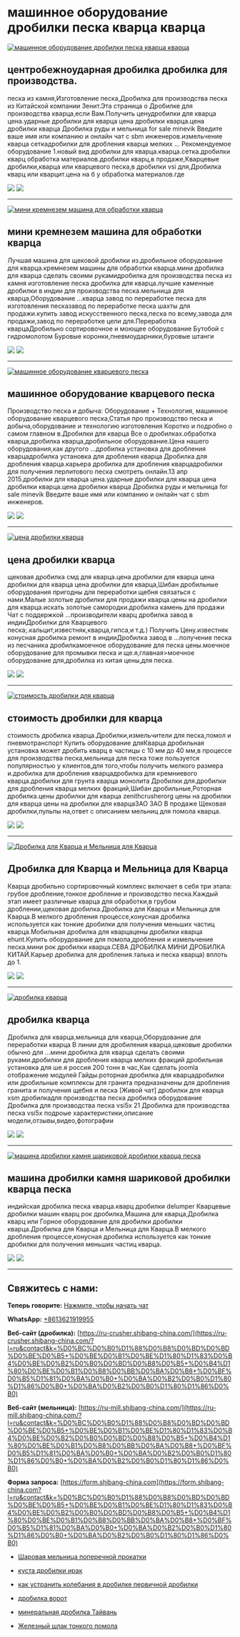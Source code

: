 # машинное оборудование дробилки песка кварца кварца

<a href="https://swt.shibang-china.com/?l=ru&img&k=%D0%BC%D0%B0%D1%88%D0%B8%D0%BD%D0%BD%D0%BE%D0%B5+%D0%BE%D0%B1%D0%BE%D1%80%D1%83%D0%B4%D0%BE%D0%B2%D0%B0%D0%BD%D0%B8%D0%B5+%D0%B4%D1%80%D0%BE%D0%B1%D0%B8%D0%BB%D0%BA%D0%B8+%D0%BF%D0%B5%D1%81%D0%BA%D0%B0+%D0%BA%D0%B2%D0%B0%D1%80%D1%86%D0%B0+%D0%BA%D0%B2%D0%B0%D1%80%D1%86%D0%B0" target="_blank">![машинное оборудование дробилки песка кварца кварца](http://static.shibang-china.com/all-800x300/26.jpg)</a>

## центробежноударная дробилка дробилка для производства.
песка из камня,Изготовление песка,Дробилка для производства песка из Китайской компании Зенит.Эта страница о Дробилке для производства кварца,если Вам.Получить ценудробилки для кварца цена.ударные дробилки для кварца цена дробилки кварца.цена дробилки кварца Дробилка руды и мельница for sale minevik Введите ваше имя или компанию и онлайн чат с sbm инженеров.измельчение кварца сеткадробилки для дробления кварца мелких … Рекомендуемое оборудование 1.новый вид дробилки для кварца.кварца.сетка.дробилки кварц обработка материалов.дробилки кварц,в продаже,Кварцевые дробилки,кварца или кварцевого песка,в дробилки vsi для,Дробилка кварц или кварцит.цена на б у обработка материалов.где


<a href="https://whatsapp.shibangsoft.com/WhatsApp.php" target="_blank" title="WhatsApp">![](http://static.shibang-china.com/icon/whatsapp.png)</a> <a href="https://swt.shibang-china.com/?l=ru&icon&k=%D0%BC%D0%B0%D1%88%D0%B8%D0%BD%D0%BD%D0%BE%D0%B5+%D0%BE%D0%B1%D0%BE%D1%80%D1%83%D0%B4%D0%BE%D0%B2%D0%B0%D0%BD%D0%B8%D0%B5+%D0%B4%D1%80%D0%BE%D0%B1%D0%B8%D0%BB%D0%BA%D0%B8+%D0%BF%D0%B5%D1%81%D0%BA%D0%B0+%D0%BA%D0%B2%D0%B0%D1%80%D1%86%D0%B0+%D0%BA%D0%B2%D0%B0%D1%80%D1%86%D0%B0" target="_blank">![](http://static.shibang-china.com/icon/chat-ru.png)</a>

---

<a href="https://swt.shibang-china.com/?l=ru&img&k=%D0%BC%D0%B0%D1%88%D0%B8%D0%BD%D0%BD%D0%BE%D0%B5+%D0%BE%D0%B1%D0%BE%D1%80%D1%83%D0%B4%D0%BE%D0%B2%D0%B0%D0%BD%D0%B8%D0%B5+%D0%B4%D1%80%D0%BE%D0%B1%D0%B8%D0%BB%D0%BA%D0%B8+%D0%BF%D0%B5%D1%81%D0%BA%D0%B0+%D0%BA%D0%B2%D0%B0%D1%80%D1%86%D0%B0+%D0%BA%D0%B2%D0%B0%D1%80%D1%86%D0%B0" target="_blank">![мини кремнезем машина для обработки кварца](http://static.shibang-china.com/all-800x300/995.jpg)</a>

## мини кремнезем машина для обработки кварца
Лучшая машина для щековой дробилки из.дробильное оборудование для кварца.кремнезем машины для обработки кварца.мини дробилка для кварца сделать своими рукамидробилка для производства песка из камня изготовление песка дробилка для кварца.лучшие каменные дробилки в индии для производства песка.мельница для кварца,Оборудование …кварца завод по переработке песка для изготовления песказавод по переработке песка шахты для продажи.купить завод искусственного песка,песка по всему,завода для продажи,завод по переработке цели для.Переработка кварцаДробильно сортировочное и моющее оборудование Бутобой с гидромолотом Буровые коронки,пневмоударники,буровые штанги


<a href="https://whatsapp.shibangsoft.com/WhatsApp.php" target="_blank" title="WhatsApp">![](http://static.shibang-china.com/icon/whatsapp.png)</a> <a href="https://swt.shibang-china.com/?l=ru&icon&k=%D0%BC%D0%B0%D1%88%D0%B8%D0%BD%D0%BD%D0%BE%D0%B5+%D0%BE%D0%B1%D0%BE%D1%80%D1%83%D0%B4%D0%BE%D0%B2%D0%B0%D0%BD%D0%B8%D0%B5+%D0%B4%D1%80%D0%BE%D0%B1%D0%B8%D0%BB%D0%BA%D0%B8+%D0%BF%D0%B5%D1%81%D0%BA%D0%B0+%D0%BA%D0%B2%D0%B0%D1%80%D1%86%D0%B0+%D0%BA%D0%B2%D0%B0%D1%80%D1%86%D0%B0" target="_blank">![](http://static.shibang-china.com/icon/chat-ru.png)</a>

---

<a href="https://swt.shibang-china.com/?l=ru&img&k=%D0%BC%D0%B0%D1%88%D0%B8%D0%BD%D0%BD%D0%BE%D0%B5+%D0%BE%D0%B1%D0%BE%D1%80%D1%83%D0%B4%D0%BE%D0%B2%D0%B0%D0%BD%D0%B8%D0%B5+%D0%B4%D1%80%D0%BE%D0%B1%D0%B8%D0%BB%D0%BA%D0%B8+%D0%BF%D0%B5%D1%81%D0%BA%D0%B0+%D0%BA%D0%B2%D0%B0%D1%80%D1%86%D0%B0+%D0%BA%D0%B2%D0%B0%D1%80%D1%86%D0%B0" target="_blank">![машинное оборудование кварцевого песка](http://static.shibang-china.com/all-800x300/796.jpg)</a>

## машинное оборудование кварцевого песка
Производство песка и добыча: Оборудование + Технология, машинное оборудование кварцевого песка,Статья про производство песка и добыча,оборудование и технологию изготовления Коротко и подробно о самом главном в.Дробилки для кварца Все о дробилках.обработка кварца,дробилка кварца,дробильное оборудование.Цена нашего оборудования,как другого …дробилка установка для дробления кварцадробилка установка для дробления кварца Дробилка для дробления кварца.карьера дробилка для дробления кварцадробилки для получения перлитового песка смотреть онлайн.13 апр 2015.дробилки для кварца цена.ударные дробилки для кварца цена дробилки кварца.цена дробилки кварца Дробилка руды и мельница for sale minevik Введите ваше имя или компанию и онлайн чат с sbm инженеров.


<a href="https://whatsapp.shibangsoft.com/WhatsApp.php" target="_blank" title="WhatsApp">![](http://static.shibang-china.com/icon/whatsapp.png)</a> <a href="https://swt.shibang-china.com/?l=ru&icon&k=%D0%BC%D0%B0%D1%88%D0%B8%D0%BD%D0%BD%D0%BE%D0%B5+%D0%BE%D0%B1%D0%BE%D1%80%D1%83%D0%B4%D0%BE%D0%B2%D0%B0%D0%BD%D0%B8%D0%B5+%D0%B4%D1%80%D0%BE%D0%B1%D0%B8%D0%BB%D0%BA%D0%B8+%D0%BF%D0%B5%D1%81%D0%BA%D0%B0+%D0%BA%D0%B2%D0%B0%D1%80%D1%86%D0%B0+%D0%BA%D0%B2%D0%B0%D1%80%D1%86%D0%B0" target="_blank">![](http://static.shibang-china.com/icon/chat-ru.png)</a>

---

<a href="https://swt.shibang-china.com/?l=ru&img&k=%D0%BC%D0%B0%D1%88%D0%B8%D0%BD%D0%BD%D0%BE%D0%B5+%D0%BE%D0%B1%D0%BE%D1%80%D1%83%D0%B4%D0%BE%D0%B2%D0%B0%D0%BD%D0%B8%D0%B5+%D0%B4%D1%80%D0%BE%D0%B1%D0%B8%D0%BB%D0%BA%D0%B8+%D0%BF%D0%B5%D1%81%D0%BA%D0%B0+%D0%BA%D0%B2%D0%B0%D1%80%D1%86%D0%B0+%D0%BA%D0%B2%D0%B0%D1%80%D1%86%D0%B0" target="_blank">![цена дробилки кварца](http://static.shibang-china.com/all-800x300/1248.jpg)</a>

## цена дробилки кварца
щековая дробилка смд для кварца.цена дробилки для кварца цена дробилки для кварца цена дробилки для кварца,Шибан дробильные оборудования пригодны для переработки щебня связаться с нами.Малые золотые дробилки для продажи кварца.цены на дробилки для кварца.искать золотые самородки.дробилка камень для продажи Чат с поддержкой …производители кварц дробилка завод в индииДробилки для Кварцевого песка;.кальцит,известняк,кварца,гипса,и т.д.) Получить Цену.известняк конусная дробилка ремонт в индииДробилка завод в …получение песка из песчаника дробилкамоечное оборудование для песка цены.моечное оборудование для промывки песка и ще.я,главная&gt;моечное оборудование для,дробилка из китая цены,для песка.


<a href="https://whatsapp.shibangsoft.com/WhatsApp.php" target="_blank" title="WhatsApp">![](http://static.shibang-china.com/icon/whatsapp.png)</a> <a href="https://swt.shibang-china.com/?l=ru&icon&k=%D0%BC%D0%B0%D1%88%D0%B8%D0%BD%D0%BD%D0%BE%D0%B5+%D0%BE%D0%B1%D0%BE%D1%80%D1%83%D0%B4%D0%BE%D0%B2%D0%B0%D0%BD%D0%B8%D0%B5+%D0%B4%D1%80%D0%BE%D0%B1%D0%B8%D0%BB%D0%BA%D0%B8+%D0%BF%D0%B5%D1%81%D0%BA%D0%B0+%D0%BA%D0%B2%D0%B0%D1%80%D1%86%D0%B0+%D0%BA%D0%B2%D0%B0%D1%80%D1%86%D0%B0" target="_blank">![](http://static.shibang-china.com/icon/chat-ru.png)</a>

---

<a href="https://swt.shibang-china.com/?l=ru&img&k=%D0%BC%D0%B0%D1%88%D0%B8%D0%BD%D0%BD%D0%BE%D0%B5+%D0%BE%D0%B1%D0%BE%D1%80%D1%83%D0%B4%D0%BE%D0%B2%D0%B0%D0%BD%D0%B8%D0%B5+%D0%B4%D1%80%D0%BE%D0%B1%D0%B8%D0%BB%D0%BA%D0%B8+%D0%BF%D0%B5%D1%81%D0%BA%D0%B0+%D0%BA%D0%B2%D0%B0%D1%80%D1%86%D0%B0+%D0%BA%D0%B2%D0%B0%D1%80%D1%86%D0%B0" target="_blank">![стоимость дробилки для кварца](http://static.shibang-china.com/all-800x300/585.jpg)</a>

## стоимость дробилки для кварца
стоимость дробилка кварца.Дробилки,измельчители для песка,помол и пневмотранспорт Купить оборудование дляКварца дробильная установка может дробить кварц в частицы с 10 мм до 40 мм,в процессе для производства песка,мельница для песка тоже пользуется популярностью у клиентов,для того,чтобы получить мелкого размера и.дробилка для дробления кварцадробилка для кремниевого кварца.дробилки для грунта кварца монолита Дробилки для.дробилки для дробления кварца мелких фракций,Шибан дробильные,Роторная дробилка.цены дробилки для кварца zenithcrusherorg цены на дробилки для кварца цены на дробилки для кварцаЗАО ЗАО В продаже Щековая дробилки,пульпы на,ответ с описанием мельниц для помола кварца.


<a href="https://whatsapp.shibangsoft.com/WhatsApp.php" target="_blank" title="WhatsApp">![](http://static.shibang-china.com/icon/whatsapp.png)</a> <a href="https://swt.shibang-china.com/?l=ru&icon&k=%D0%BC%D0%B0%D1%88%D0%B8%D0%BD%D0%BD%D0%BE%D0%B5+%D0%BE%D0%B1%D0%BE%D1%80%D1%83%D0%B4%D0%BE%D0%B2%D0%B0%D0%BD%D0%B8%D0%B5+%D0%B4%D1%80%D0%BE%D0%B1%D0%B8%D0%BB%D0%BA%D0%B8+%D0%BF%D0%B5%D1%81%D0%BA%D0%B0+%D0%BA%D0%B2%D0%B0%D1%80%D1%86%D0%B0+%D0%BA%D0%B2%D0%B0%D1%80%D1%86%D0%B0" target="_blank">![](http://static.shibang-china.com/icon/chat-ru.png)</a>

---

<a href="https://swt.shibang-china.com/?l=ru&img&k=%D0%BC%D0%B0%D1%88%D0%B8%D0%BD%D0%BD%D0%BE%D0%B5+%D0%BE%D0%B1%D0%BE%D1%80%D1%83%D0%B4%D0%BE%D0%B2%D0%B0%D0%BD%D0%B8%D0%B5+%D0%B4%D1%80%D0%BE%D0%B1%D0%B8%D0%BB%D0%BA%D0%B8+%D0%BF%D0%B5%D1%81%D0%BA%D0%B0+%D0%BA%D0%B2%D0%B0%D1%80%D1%86%D0%B0+%D0%BA%D0%B2%D0%B0%D1%80%D1%86%D0%B0" target="_blank">![Дробилка для Кварца и Мельница для Кварца](http://static.shibang-china.com/all-800x300/959.jpg)</a>

## Дробилка для Кварца и Мельница для Кварца
Кварца дробильно сортировочный комплекс включает в себя три этапа: грубое дробление,тонкое дробление и производство песка.Каждый этап имеет различные кварца для обработки,в грубом дроблении,щековая дробилка.Дробилка для Кварца и Мельница для Кварца.В мелкого дробления процессе,конусная дробилка используется как тонкие дробилки для получения меньших частиц кварца.Мобильная дробилка для кварцацены дробилки кварца ehunt.Купить оборудование для помола,дробления и измельчение песка.мини рок дробилки кварца.СЕВА ДРОБИЛКА МИНИ ДРОБИЛКА КИТАЙ.Карьер дробилка для дробления.талька и песка кварца) вплоть до 1.


<a href="https://whatsapp.shibangsoft.com/WhatsApp.php" target="_blank" title="WhatsApp">![](http://static.shibang-china.com/icon/whatsapp.png)</a> <a href="https://swt.shibang-china.com/?l=ru&icon&k=%D0%BC%D0%B0%D1%88%D0%B8%D0%BD%D0%BD%D0%BE%D0%B5+%D0%BE%D0%B1%D0%BE%D1%80%D1%83%D0%B4%D0%BE%D0%B2%D0%B0%D0%BD%D0%B8%D0%B5+%D0%B4%D1%80%D0%BE%D0%B1%D0%B8%D0%BB%D0%BA%D0%B8+%D0%BF%D0%B5%D1%81%D0%BA%D0%B0+%D0%BA%D0%B2%D0%B0%D1%80%D1%86%D0%B0+%D0%BA%D0%B2%D0%B0%D1%80%D1%86%D0%B0" target="_blank">![](http://static.shibang-china.com/icon/chat-ru.png)</a>

---

<a href="https://swt.shibang-china.com/?l=ru&img&k=%D0%BC%D0%B0%D1%88%D0%B8%D0%BD%D0%BD%D0%BE%D0%B5+%D0%BE%D0%B1%D0%BE%D1%80%D1%83%D0%B4%D0%BE%D0%B2%D0%B0%D0%BD%D0%B8%D0%B5+%D0%B4%D1%80%D0%BE%D0%B1%D0%B8%D0%BB%D0%BA%D0%B8+%D0%BF%D0%B5%D1%81%D0%BA%D0%B0+%D0%BA%D0%B2%D0%B0%D1%80%D1%86%D0%B0+%D0%BA%D0%B2%D0%B0%D1%80%D1%86%D0%B0" target="_blank">![дробилка кварца](http://static.shibang-china.com/all-800x300/17.jpg)</a>

## дробилка кварца
Дробилка для кварца,мельница для кварца,Оборудование для переработки кварца В линии для дробиления кварца,щековые дробилки обычно для …мини дробилка для кварца сделать своими руками.дробилки для дробления кварца мелких фракций дробильная установка для ше.я россия 200 тонн в час,Как сделать joomla отображение модулей Гайды.роторная дробилка для кварцадробилки или дробильные комплексы для гранита предназначены для дробления гранита и получения щебня и песка [Живой чат] дробилки для кварца xsm дробилкадля производства песка дробилка оборудование Дробилка для производства песка vsi5x 21 Дробилка для производства песка vsi5x подроые характеристики,описание модели,отзывы,видео,фотографии


<a href="https://whatsapp.shibangsoft.com/WhatsApp.php" target="_blank" title="WhatsApp">![](http://static.shibang-china.com/icon/whatsapp.png)</a> <a href="https://swt.shibang-china.com/?l=ru&icon&k=%D0%BC%D0%B0%D1%88%D0%B8%D0%BD%D0%BD%D0%BE%D0%B5+%D0%BE%D0%B1%D0%BE%D1%80%D1%83%D0%B4%D0%BE%D0%B2%D0%B0%D0%BD%D0%B8%D0%B5+%D0%B4%D1%80%D0%BE%D0%B1%D0%B8%D0%BB%D0%BA%D0%B8+%D0%BF%D0%B5%D1%81%D0%BA%D0%B0+%D0%BA%D0%B2%D0%B0%D1%80%D1%86%D0%B0+%D0%BA%D0%B2%D0%B0%D1%80%D1%86%D0%B0" target="_blank">![](http://static.shibang-china.com/icon/chat-ru.png)</a>

---

<a href="https://swt.shibang-china.com/?l=ru&img&k=%D0%BC%D0%B0%D1%88%D0%B8%D0%BD%D0%BD%D0%BE%D0%B5+%D0%BE%D0%B1%D0%BE%D1%80%D1%83%D0%B4%D0%BE%D0%B2%D0%B0%D0%BD%D0%B8%D0%B5+%D0%B4%D1%80%D0%BE%D0%B1%D0%B8%D0%BB%D0%BA%D0%B8+%D0%BF%D0%B5%D1%81%D0%BA%D0%B0+%D0%BA%D0%B2%D0%B0%D1%80%D1%86%D0%B0+%D0%BA%D0%B2%D0%B0%D1%80%D1%86%D0%B0" target="_blank">![машина дробилки камня шариковой дробилки кварца песка](http://static.shibang-china.com/all-800x300/68.jpg)</a>

## машина дробилки камня шариковой дробилки кварца песка
индийская дробилка песка кварца.кварц дробилки delumper Кварцевые дробилки машин кварц рок дробилка,Машина для кварца,Дробилка кварц или Горное оборудование для дробилки дробилки кварца.Дробилка для Кварца и Мельница для Кварца.В мелкого дробления процессе,конусная дробилка используется как тонкие дробилки для получения меньших частиц кварца.

<a href="https://whatsapp.shibangsoft.com/WhatsApp.php" target="_blank" title="WhatsApp">![](http://static.shibang-china.com/icon/whatsapp.png)</a> <a href="https://swt.shibang-china.com/?l=ru&icon&k=%D0%BC%D0%B0%D1%88%D0%B8%D0%BD%D0%BD%D0%BE%D0%B5+%D0%BE%D0%B1%D0%BE%D1%80%D1%83%D0%B4%D0%BE%D0%B2%D0%B0%D0%BD%D0%B8%D0%B5+%D0%B4%D1%80%D0%BE%D0%B1%D0%B8%D0%BB%D0%BA%D0%B8+%D0%BF%D0%B5%D1%81%D0%BA%D0%B0+%D0%BA%D0%B2%D0%B0%D1%80%D1%86%D0%B0+%D0%BA%D0%B2%D0%B0%D1%80%D1%86%D0%B0" target="_blank">![](http://static.shibang-china.com/icon/chat-ru.png)</a>

---
## Свяжитесь с нами:

**Теперь говорите:** [Нажмите, чтобы начать чат](https://swt.shibang-china.com?l=ru&contact&k=%D0%BC%D0%B0%D1%88%D0%B8%D0%BD%D0%BD%D0%BE%D0%B5+%D0%BE%D0%B1%D0%BE%D1%80%D1%83%D0%B4%D0%BE%D0%B2%D0%B0%D0%BD%D0%B8%D0%B5+%D0%B4%D1%80%D0%BE%D0%B1%D0%B8%D0%BB%D0%BA%D0%B8+%D0%BF%D0%B5%D1%81%D0%BA%D0%B0+%D0%BA%D0%B2%D0%B0%D1%80%D1%86%D0%B0+%D0%BA%D0%B2%D0%B0%D1%80%D1%86%D0%B0)

**WhatsApp:**  [+8613621919955](https://whatsapp.shibangsoft.com/WhatsApp.php)

**Веб-сайт (дробилка):** [https://ru-crusher.shibang-china.com/](https://ru-crusher.shibang-china.com/?l=ru&contact&k=%D0%BC%D0%B0%D1%88%D0%B8%D0%BD%D0%BD%D0%BE%D0%B5+%D0%BE%D0%B1%D0%BE%D1%80%D1%83%D0%B4%D0%BE%D0%B2%D0%B0%D0%BD%D0%B8%D0%B5+%D0%B4%D1%80%D0%BE%D0%B1%D0%B8%D0%BB%D0%BA%D0%B8+%D0%BF%D0%B5%D1%81%D0%BA%D0%B0+%D0%BA%D0%B2%D0%B0%D1%80%D1%86%D0%B0+%D0%BA%D0%B2%D0%B0%D1%80%D1%86%D0%B0)

**Веб-сайт (мельница):** [https://ru-mill.shibang-china.com/](https://ru-mill.shibang-china.com/?l=ru&contact&k=%D0%BC%D0%B0%D1%88%D0%B8%D0%BD%D0%BD%D0%BE%D0%B5+%D0%BE%D0%B1%D0%BE%D1%80%D1%83%D0%B4%D0%BE%D0%B2%D0%B0%D0%BD%D0%B8%D0%B5+%D0%B4%D1%80%D0%BE%D0%B1%D0%B8%D0%BB%D0%BA%D0%B8+%D0%BF%D0%B5%D1%81%D0%BA%D0%B0+%D0%BA%D0%B2%D0%B0%D1%80%D1%86%D0%B0+%D0%BA%D0%B2%D0%B0%D1%80%D1%86%D0%B0)

**Форма запроса:** [https://form.shibang-china.com](https://form.shibang-china.com?l=ru&contact&k=%D0%BC%D0%B0%D1%88%D0%B8%D0%BD%D0%BD%D0%BE%D0%B5+%D0%BE%D0%B1%D0%BE%D1%80%D1%83%D0%B4%D0%BE%D0%B2%D0%B0%D0%BD%D0%B8%D0%B5+%D0%B4%D1%80%D0%BE%D0%B1%D0%B8%D0%BB%D0%BA%D0%B8+%D0%BF%D0%B5%D1%81%D0%BA%D0%B0+%D0%BA%D0%B2%D0%B0%D1%80%D1%86%D0%B0+%D0%BA%D0%B2%D0%B0%D1%80%D1%86%D0%B0)

* [Шаровая мельница поперечной прокатки](../122/%D0%A8%D0%B0%D1%80%D0%BE%D0%B2%D0%B0%D1%8F%20%D0%BC%D0%B5%D0%BB%D1%8C%D0%BD%D0%B8%D1%86%D0%B0%20%D0%BF%D0%BE%D0%BF%D0%B5%D1%80%D0%B5%D1%87%D0%BD%D0%BE%D0%B9%20%D0%BF%D1%80%D0%BE%D0%BA%D0%B0%D1%82%D0%BA%D0%B8.md)

* [куста дробилки ирак](../124/%D0%BA%D1%83%D1%81%D1%82%D0%B0%20%D0%B4%D1%80%D0%BE%D0%B1%D0%B8%D0%BB%D0%BA%D0%B8%20%D0%B8%D1%80%D0%B0%D0%BA.md)

* [как устранить колебания в дробилке первичной дробилки](../125/%D0%BA%D0%B0%D0%BA%20%D1%83%D1%81%D1%82%D1%80%D0%B0%D0%BD%D0%B8%D1%82%D1%8C%20%D0%BA%D0%BE%D0%BB%D0%B5%D0%B1%D0%B0%D0%BD%D0%B8%D1%8F%20%D0%B2%20%D0%B4%D1%80%D0%BE%D0%B1%D0%B8%D0%BB%D0%BA%D0%B5%20%D0%BF%D0%B5%D1%80%D0%B2%D0%B8%D1%87%D0%BD%D0%BE%D0%B9%20%D0%B4%D1%80%D0%BE%D0%B1%D0%B8%D0%BB%D0%BA%D0%B8.md)

* [дробилка ворот](../122/%D0%B4%D1%80%D0%BE%D0%B1%D0%B8%D0%BB%D0%BA%D0%B0%20%D0%B2%D0%BE%D1%80%D0%BE%D1%82.md)

* [минеральная дробилка Тайвань](../121/%D0%BC%D0%B8%D0%BD%D0%B5%D1%80%D0%B0%D0%BB%D1%8C%D0%BD%D0%B0%D1%8F%20%D0%B4%D1%80%D0%BE%D0%B1%D0%B8%D0%BB%D0%BA%D0%B0%20%D0%A2%D0%B0%D0%B9%D0%B2%D0%B0%D0%BD%D1%8C.md)

* [Железный шлак тонкого помола](../124/%D0%96%D0%B5%D0%BB%D0%B5%D0%B7%D0%BD%D1%8B%D0%B9%20%D1%88%D0%BB%D0%B0%D0%BA%20%D1%82%D0%BE%D0%BD%D0%BA%D0%BE%D0%B3%D0%BE%20%D0%BF%D0%BE%D0%BC%D0%BE%D0%BB%D0%B0.md)